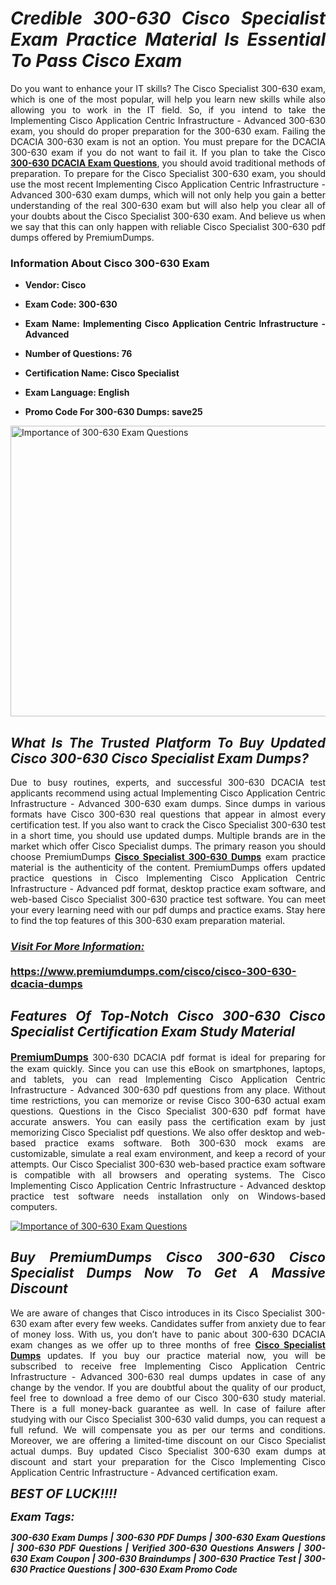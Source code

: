 <h1 style="text-align: justify;"><strong><em>Credible 300-630 Cisco Specialist Exam Practice Material Is Essential To Pass Cisco Exam</em></strong></h1>

<p style="text-align: justify;">Do you want to enhance your IT skills? The Cisco Specialist 300-630 exam, which is one of the most popular, will help you learn new skills while also allowing you to work in the IT field. So, if you intend to take the Implementing Cisco Application Centric Infrastructure - Advanced 300-630 exam, you should do proper preparation for the 300-630 exam. Failing the DCACIA 300-630 exam is not an option. You must prepare for the DCACIA 300-630 exam if you do not want to fail it. If you plan to take the Cisco <strong><a href="https://www.premiumdumps.com/cisco/cisco-300-630-dcacia-dumps">300-630 DCACIA Exam Questions</a></strong>, you should avoid traditional methods of preparation. To prepare for the Cisco Specialist 300-630 exam, you should use the most recent Implementing Cisco Application Centric Infrastructure - Advanced 300-630 exam dumps, which will not only help you gain a better understanding of the real 300-630 exam but will also help you clear all of your doubts about the Cisco Specialist 300-630 exam. And believe us when we say that this can only happen with reliable Cisco Specialist 300-630 pdf dumps offered by PremiumDumps.</p>

<h3 style="text-align: justify;"><strong>Information About Cisco 300-630 Exam</strong></h3>

<ul>
	<li>
	<p style="text-align: justify;"><b>Vendor: Cisco</b></p>
	</li>
	<li>
	<p style="text-align: justify;"><b>Exam Code: 300-630</b></p>
	</li>
	<li>
	<p style="text-align: justify;"><b>Exam Name: Implementing Cisco Application Centric Infrastructure - Advanced</b></p>
	</li>
	<li>
	<p style="text-align: justify;"><b>Number of Questions: 76</b></p>
	</li>
	<li>
	<p style="text-align: justify;"><b>Certification Name: Cisco Specialist</b></p>
	</li>
	<li>
	<p style="text-align: justify;"><b>Exam Language: English</b></p>
	</li>
	<li>
	<p style="text-align: justify;"><b>Promo Code For 300-630 Dumps: save25</b></p>
	</li>
</ul>

<p style="text-align: justify;"><a href="https://www.premiumdumps.com/cisco/cisco-300-630-dcacia-dumps"><img alt="Importance of 300-630 Exam Questions" src="https://i.imgur.com/P39uA2n.jpg" style="width: 700px; height: 465px;" /></a></p>

<h2 style="text-align: justify;"><strong><em>What Is The Trusted Platform To Buy Updated Cisco 300-630 Cisco Specialist Exam Dumps?</em></strong></h2>

<p style="text-align: justify;">Due to busy routines, experts, and successful 300-630 DCACIA test applicants recommend using actual Implementing Cisco Application Centric Infrastructure - Advanced 300-630 exam dumps. Since dumps in various formats have Cisco 300-630 real questions that appear in almost every certification test. If you also want to crack the Cisco Specialist 300-630 test in a short time, you should use updated dumps. Multiple brands are in the market which offer Cisco Specialist dumps. The primary reason you should choose PremiumDumps <a href="https://www.premiumdumps.com/cisco/cisco-300-630-dcacia-dumps"><strong>Cisco Specialist 300-630 Dumps</strong></a> exam practice material is the authenticity of the content. PremiumDumps offers updated practice questions in Cisco Implementing Cisco Application Centric Infrastructure - Advanced pdf format, desktop practice exam software, and web-based Cisco Specialist 300-630 practice test software. You can meet your every learning need with our pdf dumps and practice exams. Stay here to find the top features of this 300-630 exam preparation material.</p>

<h3 style="text-align: justify;"><strong><u><i>Visit For More Information:</i></u><br />
<br />
<a href="https://www.premiumdumps.com/cisco/cisco-300-630-dcacia-dumps">https://www.premiumdumps.com/cisco/cisco-300-630-dcacia-dumps</a></strong></h3>

<h2 style="text-align: justify;"><strong><em>Features Of Top-Notch Cisco 300-630 Cisco Specialist Certification Exam Study Material</em></strong></h2>

<p style="text-align: justify;"><span style="font-size:16px;"><strong><a href="https://www.premiumdumps.com/">PremiumDumps</a></strong></span> 300-630 DCACIA pdf format is ideal for preparing for the exam quickly. Since you can use this eBook on smartphones, laptops, and tablets, you can read Implementing Cisco Application Centric Infrastructure - Advanced 300-630 pdf questions from any place. Without time restrictions, you can memorize or revise Cisco 300-630 actual exam questions. Questions in the Cisco Specialist 300-630 pdf format have accurate answers. You can easily pass the certification exam by just memorizing Cisco Specialist pdf questions. We also offer desktop and web-based practice exams software. Both 300-630 mock exams are customizable, simulate a real exam environment, and keep a record of your attempts. Our Cisco Specialist 300-630 web-based practice exam software is compatible with all browsers and operating systems. The Cisco Implementing Cisco Application Centric Infrastructure - Advanced desktop practice test software needs installation only on Windows-based computers.</p>

<p style="text-align: justify;"><a href="https://www.premiumdumps.com/cisco/cisco-300-630-dcacia-dumps"><img alt="Importance of 300-630 Exam Questions" src="https://i.imgur.com/2KPb8yb.jpg" /></a></p>

<h2 style="text-align: justify;"><strong><em>Buy PremiumDumps Cisco 300-630 Cisco Specialist Dumps Now To Get A Massive Discount</em></strong></h2>

<p style="text-align: justify;">We are aware of changes that Cisco introduces in its Cisco Specialist 300-630 exam after every few weeks. Candidates suffer from anxiety due to fear of money loss. With us, you don’t have to panic about 300-630 DCACIA exam changes as we offer up to three months of free <strong><a href="https://www.premiumdumps.com/cisco/cisco-specialist-exam-dumps">Cisco Specialist Dumps</a></strong> updates. If you buy our practice material now, you will be subscribed to receive free Implementing Cisco Application Centric Infrastructure - Advanced 300-630 real dumps updates in case of any change by the vendor. If you are doubtful about the quality of our product, feel free to download a free demo of our Cisco 300-630 study material. There is a full money-back guarantee as well. In case of failure after studying with our Cisco Specialist 300-630 valid dumps, you can request a full refund. We will compensate you as per our terms and conditions. Moreover, we are offering a limited-time discount on our Cisco Specialist actual dumps. Buy updated Cisco Specialist 300-630 exam dumps at discount and start your preparation for the Cisco Implementing Cisco Application Centric Infrastructure - Advanced certification exam.</p>

<p style="text-align: justify;"><em><span style="font-size:20px;"><strong>BEST OF LUCK!!!!</strong></span></em></p>

<p style="text-align: justify;"><span style="font-size:18px;"><strong><em>Exam Tags:</em></strong></span><span style="font-size:20px;"><strong><em> </em></strong></span></p>

<p style="text-align: justify;"><span style="font-size:14px;"><strong><em>300-630 Exam Dumps | 300-630 PDF Dumps | 300-630 Exam Questions | 300-630 PDF Questions | Verified 300-630 Questions Answers | 300-630 Exam Coupon | 300-630 Braindumps | 300-630 Practice Test | 300-630 Practice Questions | 300-630 Exam Promo Code</em></strong></span></p>
